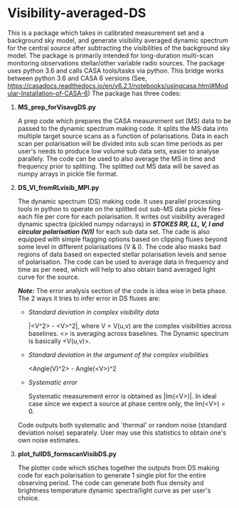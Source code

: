 # Visibility-averaged-DS
This is a package which takes in calibrated measurement set and a background sky model, and generate visibility averaged dynamic spectrum for the central source after subtracting the visibilities of the background sky model. The package is primarily intended for long-duration multi-scan monitoring observations stellar/other variable radio sources.
The package uses python 3.6 and calls CASA tools/tasks via python. This bridge works between python 3.6 and CASA 6 versions (See, https://casadocs.readthedocs.io/en/v6.2.1/notebooks/usingcasa.html#Modular-Installation-of-CASA-6)
The package has three codes: 

1. **MS_prep_forVisavgDS.py**

   A prep code which prepares the CASA measurement set (MS) data to be passed to the dynamic spectrum making code. It splits the MS data into multiple target source scans as a function of polarisations. Data in each scan per polarisation will be divided into sub scan time periods as per user's needs to produce low volume sub data sets, easier to analyse parallely. The code can be used to also average the MS in time and frequency prior to splitiing. The splitted out MS data will be saved as numpy arrays in pickle file format.

2. **DS_VI_fromRLvisib_MPI.py**

   The dynamic spectrum (DS) making code. It uses parallel processing tools in python to operate on the splitted out sub-MS data pickle files- each file per core for each polarisation. It writes out visibility averaged dynamic spectra (pickled numpy ndarrays) in ***STOKES RR, LL, V, I and circular polarisation (V/I)*** for each sub data set. The cade is also equipped with simple flagging options based on clipping fluxes beyond some level in different polarisations (V & I). The code also masks bad regions of data based on expected stellar polarisation levels and sense of polarisation. The code can be used to average data in frequency and time as per need, which will help to also obtain band averaged light curve for the source.

   ***Note:*** The error analysis section of the code is idea wise in beta phase. The 2 ways it tries to infer error in DS fluxes are:
   - *Standard deviation in complex visibility data*

      |<V^2> - \<V\>^2|, where V = V(u,v) are the complex visibilities across baselines. <> is averaging across baselines. The Dynamic spectrum is basically <V(u,v)>. 
   - *Standard deviation in the argument of the complex visibilities*

      <Angle(V)^2> - Angle(\<V\>)^2
   - *Systematic error*
      
      Systematic measurement error is obtained as |Im(\<V\>)|. In ideal case since we expect a source at phase centre only, the Im(\<V\>) = 0.
   
   Code outputs both systematic and \`thermal' or random noise (standard deviation noise) separately. User may use this statistics to obtain one's own noise estimates. 
   
3. **plot_fullDS_formscanVisibDS.py** 

   The plotter code which stiches together the outputs from DS making code for each polarisation to generate 1 single plot for the entire observing period. The code can generate both flux density and brightness temperature dynamic spectra/light curve as per user's choice.
